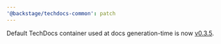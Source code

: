 ```yaml
---
'@backstage/techdocs-common': patch
---
```


Default TechDocs container used at docs generation-time is now [v0.3.5](https://github.com/backstage/techdocs-container/releases/tag/v0.3.5).
